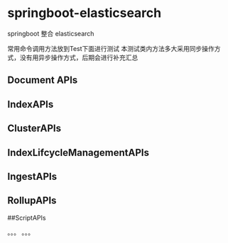 # springboot-elasticsearch
springboot 整合 elasticsearch

常用命令调用方法放到Test下面进行测试
本测试类内方法多大采用同步操作方式，没有用异步操作方式，后期会进行补充汇总

## Document APIs

## IndexAPIs

## ClusterAPIs

## IndexLifcycleManagementAPIs

## IngestAPIs

## RollupAPIs

##ScriptAPIs

。。。 。。。
